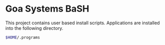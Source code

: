 # Goa Systems BaSH

This project contains user based install scripts. Applications are installed into the following directory.

```bash
$HOME/.programs
```